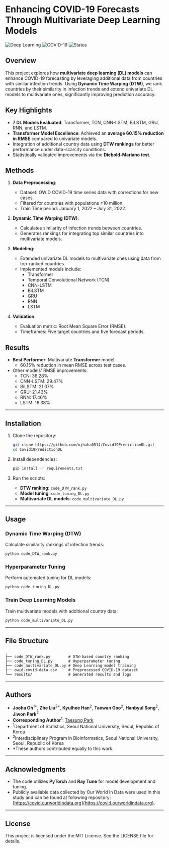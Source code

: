 
# Enhancing COVID-19 Forecasts Through Multivariate Deep Learning Models

![Deep Learning](https://img.shields.io/badge/Deep%20Learning-PyTorch-blue)
![COVID-19](https://img.shields.io/badge/COVID--19-Time%20Series%20Prediction-green)
![Status](https://img.shields.io/badge/Status-Active-brightgreen)

## Overview

This project explores how **multivariate deep learning (DL) models** can enhance COVID-19 forecasting by leveraging additional data from countries with similar infection trends. Using **Dynamic Time Warping (DTW)**, we rank countries by their similarity in infection trends and extend univariate DL models to multivariate ones, significantly improving prediction accuracy.

## Key Highlights

- **7 DL Models Evaluated**: Transformer, TCN, CNN-LSTM, BiLSTM, GRU, RNN, and LSTM.
- **Transformer Model Excellence**: Achieved an **average 60.15% reduction in RMSE** compared to univariate models.
- Integration of additional country data using **DTW rankings** for better performance under data-scarcity conditions.
- Statistically validated improvements via the **Diebold-Mariano test**.

## Methods

1. **Data Preprocessing**:
   - Dataset: OWID COVID-19 time series data with corrections for new cases.
   - Filtered for countries with populations ≥10 million.
   - Train Time period: January 1, 2022 – July 31, 2022.

2. **Dynamic Time Warping (DTW)**:
   - Calculates similarity of infection trends between countries.
   - Generates rankings for integrating top similar countries into multivariate models.

3. **Modeling**:
   - Extended univariate DL models to multivariate ones using data from top-ranked countries.
   - Implemented models include:
     - Transformer
     - Temporal Convolutional Network (TCN)
     - CNN-LSTM
     - BiLSTM
     - GRU
     - RNN
     - LSTM

4. **Validation**:
   - Evaluation metric: Root Mean Square Error (RMSE).
   - Timeframes: Five target countries and five forecast periods.

## Results

- **Best Performer**: Multivariate **Transformer** model.
  - 60.15% reduction in mean RMSE across test cases.
- Other models' RMSE improvements:
  - TCN: 36.28%
  - CNN-LSTM: 29.47%
  - BiLSTM: 21.07%
  - GRU: 21.43%
  - RNN: 17.46%
  - LSTM: 16.38%

---

## Installation

1. Clone the repository:
   ```bash
   git clone https://github.com/ojhaha0514/Covid19PredictionDL.git
   cd Covid19PredictionDL
   ```

2. Install dependencies:
   ```bash
   pip install -r requirements.txt
   ```

3. Run the scripts:
   - **DTW ranking**: `code_DTW_rank.py`
   - **Model tuning**: `code_tuning_DL.py`
   - **Multivariate DL models**: `code_multivariate_DL.py`

---

## Usage

### Dynamic Time Warping (DTW)
Calculate similarity rankings of infection trends:
```bash
python code_DTW_rank.py
```

### Hyperparameter Tuning
Perform automated tuning for DL models:
```bash
python code_tuning_DL.py
```

### Train Deep Learning Models
Train multivariate models with additional country data:
```bash
python code_multivariate_DL.py
```



---

## File Structure

```
.
├── code_DTW_rank.py        # DTW-based country ranking
├── code_tuning_DL.py       # Hyperparameter tuning
├── code_multivariate_DL.py # Deep Learning model training
├── owid-covid-data.csv     # Preprocessed COVID-19 dataset
└── results/                # Generated results and logs
```

---

## Authors

- **Jooha Oh**<sup>1*</sup>, **Zhe Liu**<sup>2*</sup>, **Kyulhee Han**<sup>2</sup>, **Taewan Goo**<sup>2</sup>, **Hanbyul Song**<sup>2</sup>, **Jiwon Park**<sup>2</sup>
- **Corresponding Author**<sup>1</sup>: [Taesung Park](mailto:tspark@stats.snu.ac.kr)
- <sup>1</sup>Department of Statistics, Seoul National University, Seoul, Republic of Korea
- <sup>2</sup>Interdisciplinary Program in Bioinformatics, Seoul National University, Seoul, Republic of Korea
- *These authors contributed equally to this work.



---

## Acknowledgments

- The code utilizes **PyTorch** and **Ray Tune** for model development and tuning.
- Publicly available data collected by Our World In Data were used in this study and can be found at following repository: [https://covid.ourworldindata.org]{https://covid.ourworldindata.org}.

---

## License

This project is licensed under the MIT License. See the LICENSE file for details.
